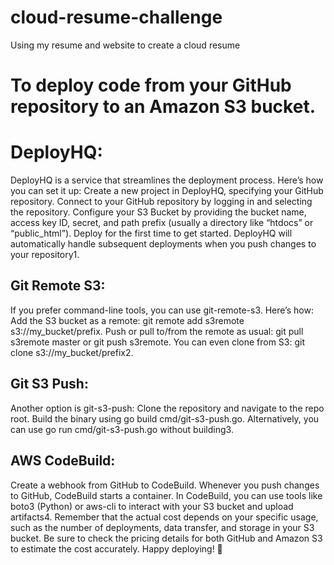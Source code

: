 # cloud-resume-challenge
Using my resume and website to create a cloud resume




# To deploy code from your GitHub repository to an Amazon S3 bucket.
# DeployHQ:
DeployHQ is a service that streamlines the deployment process. Here’s how you can set it up:
Create a new project in DeployHQ, specifying your GitHub repository.
Connect to your GitHub repository by logging in and selecting the repository.
Configure your S3 Bucket by providing the bucket name, access key ID, secret, and path prefix (usually a directory like “htdocs” or “public_html”).
Deploy for the first time to get started.
DeployHQ will automatically handle subsequent deployments when you push changes to your repository1.

## Git Remote S3:
If you prefer command-line tools, you can use git-remote-s3. Here’s how:
Add the S3 bucket as a remote: git remote add s3remote s3://my_bucket/prefix.
Push or pull to/from the remote as usual: git pull s3remote master or git push s3remote.
You can even clone from S3: git clone s3://my_bucket/prefix2.

## Git S3 Push:
Another option is git-s3-push:
Clone the repository and navigate to the repo root.
Build the binary using go build cmd/git-s3-push.go.
Alternatively, you can use go run cmd/git-s3-push.go without building3.

## AWS CodeBuild:
Create a webhook from GitHub to CodeBuild.
Whenever you push changes to GitHub, CodeBuild starts a container.
In CodeBuild, you can use tools like boto3 (Python) or aws-cli to interact with your S3 bucket and upload artifacts4.
Remember that the actual cost depends on your specific usage, such as the number of deployments, data transfer, and storage in your S3 bucket. Be sure to check the pricing details for both GitHub and Amazon S3 to estimate the cost accurately. Happy deploying! 🚀
